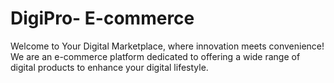 # DigiPro- E-commerce
Welcome to Your Digital Marketplace, where innovation meets convenience! We are an e-commerce platform dedicated to offering a wide range of digital products to enhance your digital lifestyle.
